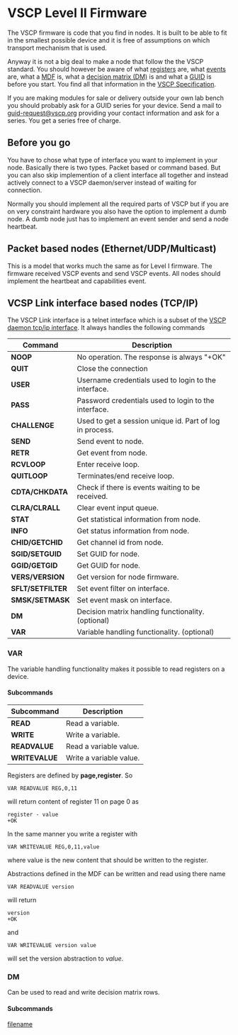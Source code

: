 # VSCP Level II Firmware


The VSCP firmware is code that you find in nodes. It is built to be able to fit in the smallest possible device and it is free of assumptions on which transport mechanism that is used.

Anyway it is not a big deal to make a node that follow the the VSCP standard. You should however be aware of what [registers](http://docs.vscp.org/spec/latest/#/./vscp_register_abstraction_model) are, what [events](http://docs.vscp.org/spec/latest/#/./level_i_events) are, what a [MDF](http://docs.vscp.org/spec/latest/#/./vscp_module_description_file) is, what a [decision matrix (DM)](http://docs.vscp.org/spec/latest/#/./vscp_decision_matrix) is and what a [GUID](http://docs.vscp.org/spec/latest/#/./vscp_globally_unique_identifiers) is before you start. You find all that information in the [VSCP Specification](http://docs.vscp.org/spec/latest).

If you are making modules for sale or delivery outside your own lab bench you should probably ask for a GUID series for your device. Send a mail to [guid-request@vscp.org](mailto:guid-request@vscp.org) providing your contact information and ask for a series. You get a series free of charge.

##  Before you go

You have to chose what type of interface you want to implement in your node. Basically there is two types. Packet based or command based. But you can also skip implemention of a client interface all together and instead actively connect to a VSCP daemon/server instead of waiting for connection. 

Normally you should implement all the required parts of VSCP but if you are on very constraint hardware you also have the option to implement a dumb node. A dumb node just has to implement an event sender and send a  node heartbeat.

## Packet based nodes (Ethernet/UDP/Multicast)

This is a model that works much the same as for Level I firmware. The firmware received VSCP events and send VSCP events. All nodes should implement the heartbeat and capabilities event.

## VCSP Link interface based nodes (TCP/IP)

The VSCP Link interface is a telnet interface which is a subset of the [VSCP daemon tcp/ip interface](http://docs.vscp.org/vscpd/latest/#/tcp_ip_control_interface). It always handles the following commands

 | Command            | Description                                              | 
 | -------            | -----------                                              | 
 | **NOOP**           | No operation. The response is always "+OK"               | 
 | **QUIT**           | Close the connection                                     | 
 | **USER**           | Username credentials used to login to the interface.     | 
 | **PASS**           | Password credentials used to login to the interface.     | 
 | **CHALLENGE**      | Used to get a session unique id. Part of log in process. | 
 | **SEND**           | Send event to node.                                      | 
 | **RETR**           | Get event from node.                                     | 
 | **RCVLOOP**        | Enter receive loop.                                      | 
 | **QUITLOOP**       | Terminates/end receive loop.                             | 
 | **CDTA/CHKDATA**   | Check if there is events waiting to be received.         | 
 | **CLRA/CLRALL**    | Clear event input queue.                                 | 
 | **STAT**           | Get statistical information from node.                   | 
 | **INFO**           | Get status information from node.                        | 
 | **CHID/GETCHID**   | Get channel id from node.                                | 
 | **SGID/SETGUID**   | Set GUID for node.                                       | 
 | **GGID/GETGID**    | Get GUID for node.                                       | 
 | **VERS/VERSION**   | Get version for node firmware.                           | 
 | **SFLT/SETFILTER** | Set event filter on interface.                           | 
 | **SMSK/SETMASK**   | Set event mask on interface.                             | 
 | **DM**             | Decision matrix handling functionality. (optional)       | 
 | **VAR**            | Variable handling functionality. (optional)              | 

### VAR

The variable handling functionality makes it possible to read registers on a device. 

#### Subcommands

 | Subcommand     | Description |          
 | ----------     | -------------          
 | **READ**       | Read a variable.        | 
 | **WRITE**      | Write a variable.       | 
 | **READVALUE**  | Read a variable value.  | 
 | **WRITEVALUE** | Write a variable value. | 

Registers are defined by **page,register**. So 

    VAR READVALUE REG,0,11

will return content of register 11 on page 0 as

    register - value
    +OK

In the same manner you write a register with

    VAR WRITEVALUE REG,0,11,value

where value is the new content that should be written to the register.

Abstractions defined in the MDF can be written and read using there name

    VAR READVALUE version
 
will return 

    version
    +OK

and

    VAR WRITEVALUE version value

will set the version abstraction to *value*.


### DM

Can be used to read and write decision matrix rows.

#### Subcommands


[filename](./bottom_copyright.md ':include')







